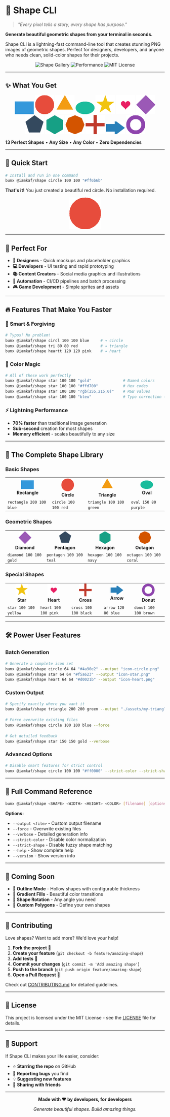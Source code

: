 # 🎨 Shape CLI

> *"Every pixel tells a story, every shape has purpose."*

**Generate beautiful geometric shapes from your terminal in seconds.**

Shape CLI is a lightning-fast command-line tool that creates stunning PNG images of geometric shapes. Perfect for designers, developers, and anyone who needs clean, solid-color shapes for their projects.

<div align="center">

![Shape Gallery](https://img.shields.io/badge/13-Shapes_Supported-brightgreen?style=for-the-badge)
![Performance](https://img.shields.io/badge/⚡-Lightning_Fast-yellow?style=for-the-badge)
![MIT License](https://img.shields.io/badge/License-MIT-blue?style=for-the-badge)

</div>

---

## ✨ What You Get

<p align="center">
  <img src="./docs/assets/shapes/rectangle.png" alt="Rectangle" width="60">
  <img src="./docs/assets/shapes/circle.png" alt="Circle" width="60">
  <img src="./docs/assets/shapes/triangle.png" alt="Triangle" width="60">
  <img src="./docs/assets/shapes/oval.png" alt="Oval" width="60">
  <img src="./docs/assets/shapes/star.png" alt="Star" width="60">
  <img src="./docs/assets/shapes/heart.png" alt="Heart" width="60">
  <img src="./docs/assets/shapes/diamond.png" alt="Diamond" width="60">
  <img src="./docs/assets/shapes/pentagon.png" alt="Pentagon" width="60">
  <img src="./docs/assets/shapes/hexagon.png" alt="Hexagon" width="60">
  <img src="./docs/assets/shapes/octagon.png" alt="Octagon" width="60">
  <img src="./docs/assets/shapes/cross.png" alt="Cross" width="60">
  <img src="./docs/assets/shapes/arrow.png" alt="Arrow" width="60">
  <img src="./docs/assets/shapes/donut.png" alt="Donut" width="60">
</p>

**13 Perfect Shapes** • **Any Size** • **Any Color** • **Zero Dependencies**

---

## 🚀 Quick Start

```bash
# Install and run in one command
bunx @iamkaf/shape circle 100 100 "#ff6b6b"
```

**That's it!** You just created a beautiful red circle. No installation required.

<div align="center">
  <img src="./docs/assets/shapes/circle.png" alt="Red Circle" width="100">
</div>

---

## 🎯 Perfect For

- **🎨 Designers** - Quick mockups and placeholder graphics
- **💻 Developers** - UI testing and rapid prototyping  
- **📚 Content Creators** - Social media graphics and illustrations
- **🔧 Automation** - CI/CD pipelines and batch processing
- **🎮 Game Development** - Simple sprites and assets

---

## 🔥 Features That Make You Faster

### 🧠 Smart & Forgiving
```bash
# Typos? No problem!
bunx @iamkaf/shape circl 100 100 blue     # → circle
bunx @iamkaf/shape tri 80 80 red          # → triangle
bunx @iamkaf/shape heartt 120 120 pink    # → heart
```

### 🎨 Color Magic
```bash
# All of these work perfectly
bunx @iamkaf/shape star 100 100 "gold"              # Named colors
bunx @iamkaf/shape star 100 100 "#ffd700"           # Hex codes
bunx @iamkaf/shape star 100 100 "rgb(255,215,0)"    # RGB values
bunx @iamkaf/shape star 100 100 "bleu"              # Typo correction → blue
```

### ⚡ Lightning Performance
- **70% faster** than traditional image generation
- **Sub-second** creation for most shapes
- **Memory efficient** - scales beautifully to any size

---

## 🎨 The Complete Shape Library

### Basic Shapes
<table>
<tr>
<td align="center"><img src="./docs/assets/shapes/rectangle.png" width="40"><br><strong>Rectangle</strong></td>
<td align="center"><img src="./docs/assets/shapes/circle.png" width="40"><br><strong>Circle</strong></td>
<td align="center"><img src="./docs/assets/shapes/triangle.png" width="40"><br><strong>Triangle</strong></td>
<td align="center"><img src="./docs/assets/shapes/oval.png" width="40"><br><strong>Oval</strong></td>
</tr>
<tr>
<td><code>rectangle 200 100 blue</code></td>
<td><code>circle 100 100 red</code></td>
<td><code>triangle 100 100 green</code></td>
<td><code>oval 150 80 purple</code></td>
</tr>
</table>

### Geometric Shapes
<table>
<tr>
<td align="center"><img src="./docs/assets/shapes/diamond.png" width="40"><br><strong>Diamond</strong></td>
<td align="center"><img src="./docs/assets/shapes/pentagon.png" width="40"><br><strong>Pentagon</strong></td>
<td align="center"><img src="./docs/assets/shapes/hexagon.png" width="40"><br><strong>Hexagon</strong></td>
<td align="center"><img src="./docs/assets/shapes/octagon.png" width="40"><br><strong>Octagon</strong></td>
</tr>
<tr>
<td><code>diamond 100 100 gold</code></td>
<td><code>pentagon 100 100 teal</code></td>
<td><code>hexagon 100 100 navy</code></td>
<td><code>octagon 100 100 coral</code></td>
</tr>
</table>

### Special Shapes
<table>
<tr>
<td align="center"><img src="./docs/assets/shapes/star.png" width="40"><br><strong>Star</strong></td>
<td align="center"><img src="./docs/assets/shapes/heart.png" width="40"><br><strong>Heart</strong></td>
<td align="center"><img src="./docs/assets/shapes/cross.png" width="40"><br><strong>Cross</strong></td>
<td align="center"><img src="./docs/assets/shapes/arrow.png" width="40"><br><strong>Arrow</strong></td>
<td align="center"><img src="./docs/assets/shapes/donut.png" width="40"><br><strong>Donut</strong></td>
</tr>
<tr>
<td><code>star 100 100 yellow</code></td>
<td><code>heart 100 100 pink</code></td>
<td><code>cross 100 100 black</code></td>
<td><code>arrow 120 80 blue</code></td>
<td><code>donut 100 100 brown</code></td>
</tr>
</table>

---

## 🛠️ Power User Features

### Batch Generation
```bash
# Generate a complete icon set
bunx @iamkaf/shape circle 64 64 "#4a90e2" --output "icon-circle.png"
bunx @iamkaf/shape star 64 64 "#f5a623" --output "icon-star.png"
bunx @iamkaf/shape heart 64 64 "#d0021b" --output "icon-heart.png"
```

### Custom Output
```bash
# Specify exactly where you want it
bunx @iamkaf/shape triangle 200 200 green --output "./assets/my-triangle.png"

# Force overwrite existing files
bunx @iamkaf/shape circle 100 100 blue --force

# Get detailed feedback
bunx @iamkaf/shape star 150 150 gold --verbose
```

### Advanced Options
```bash
# Disable smart features for strict control
bunx @iamkaf/shape circle 100 100 "#ff0000" --strict-color --strict-shape
```

---

## 📖 Full Command Reference

```bash
bunx @iamkaf/shape <SHAPE> <WIDTH> <HEIGHT> <COLOR> [filename] [options]
```

**Options:**
- `--output <file>` - Custom output filename
- `--force` - Overwrite existing files
- `--verbose` - Detailed generation info
- `--strict-color` - Disable color normalization
- `--strict-shape` - Disable fuzzy shape matching
- `--help` - Show complete help
- `--version` - Show version info

---

## 🌟 Coming Soon

- **🎨 Outline Mode** - Hollow shapes with configurable thickness
- **🌈 Gradient Fills** - Beautiful color transitions
- **🔄 Shape Rotation** - Any angle you need
- **📐 Custom Polygons** - Define your own shapes

---

## 🤝 Contributing

Love shapes? Want to add more? We'd love your help!

1. **Fork the project** 🍴
2. **Create your feature** (`git checkout -b feature/amazing-shape`)
3. **Add tests** 🧪
4. **Commit your changes** (`git commit -m 'Add amazing shape'`)
5. **Push to the branch** (`git push origin feature/amazing-shape`)
6. **Open a Pull Request** 🚀

Check out [CONTRIBUTING.md](CONTRIBUTING.md) for detailed guidelines.

---

## 📝 License

This project is licensed under the MIT License - see the [LICENSE](LICENSE) file for details.

---

## 💝 Support

If Shape CLI makes your life easier, consider:
- ⭐ **Starring the repo** on GitHub
- 🐛 **Reporting bugs** you find
- 💡 **Suggesting new features**
- 📢 **Sharing with friends**

---

<div align="center">

**Made with ❤️ by developers, for developers**

*Generate beautiful shapes. Build amazing things.*

</div>